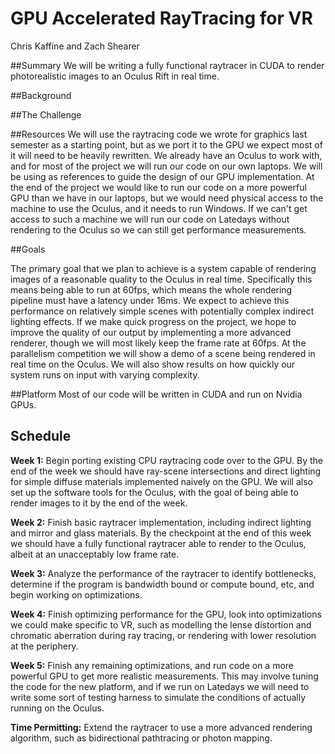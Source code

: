 # GPU Accelerated RayTracing for VR
Chris Kaffine and Zach Shearer

##Summary
We will be writing a fully functional raytracer in CUDA to render photorealistic images to an Oculus Rift in real time.

##Background

##The Challenge

##Resources
We will use the raytracing code we wrote for graphics last semester as a starting point, but as we port it to the GPU we
expect most of it will need to be heavily rewritten. We already have an Oculus to work with, and for most of the project we
will run our code on our own laptops. We will be using  as references to guide the design of our GPU implementation. At the end
of the project we would like to run our code on a more powerful GPU than we have in our laptops, but we would need physical
access to the machine to use the Oculus, and it needs to run Windows. If we can't get access to such a machine we will run
our code on Latedays without rendering to the Oculus so we can still get performance measurements.

##Goals

The primary goal that we plan to achieve is a system capable of rendering images of a reasonable quality to the Oculus in real
time. Specifically this means being able to run at 60fps, which means the whole rendering pipeline must have a latency under
16ms. We expect to achieve this performance on relatively simple scenes with potentially complex indirect lighting effects. If
we make quick progress on the project, we hope to improve the quality of our output by implementing a more advanced renderer,
though we will most likely keep the frame rate at 60fps. At the parallelism competition we will show a demo of a scene being
rendered in real time on the Oculus. We will also show results on how quickly our system runs on input with varying complexity.

##Platform
Most of our code will be written in CUDA and run on Nvidia GPUs.

## Schedule

**Week 1:** Begin porting existing CPU raytracing code over to the GPU. By the end of the week we should have ray-scene 
intersections and direct lighting for simple diffuse materials implemented naively on the GPU. We will also set up the
software tools for the Oculus, with the goal of being able to render images to it by the end of the week.

**Week 2:** Finish basic raytracer implementation, including indirect lighting and mirror and glass materials. By the
checkpoint at the end of this week we should have a fully functional raytracer able to render to the Oculus, albeit at an
unacceptably low frame rate.

**Week 3:** Analyze the performance of the raytracer to identify bottlenecks, determine if the program is bandwidth bound or
compute bound, etc, and begin working on optimizations.

**Week 4:** Finish optimizing performance for the GPU, look into optimizations we could make specific to VR, such as modelling
the lense distortion and chromatic aberration during ray tracing, or rendering with lower resolution at the periphery.

**Week 5:** Finish any remaining optimizations, and run code on a more powerful GPU to get more realistic measurements. This
may involve tuning the code for the new platform, and if we run on Latedays we will need to write some sort of testing harness
to simulate the conditions of actually running on the Oculus.

**Time Permitting:** Extend the raytracer to use a more advanced rendering algorithm, such as bidirectional pathtracing or
photon mapping.
